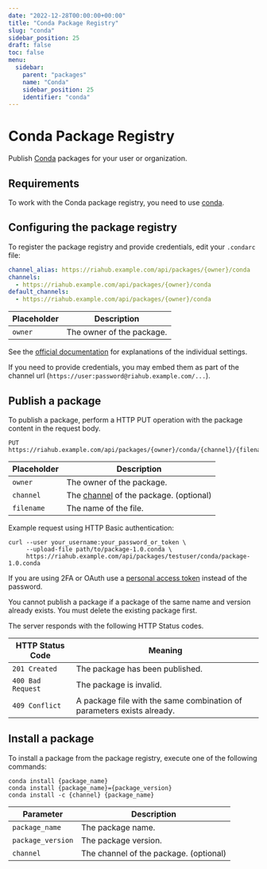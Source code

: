 ```yaml
---
date: "2022-12-28T00:00:00+00:00"
title: "Conda Package Registry"
slug: "conda"
sidebar_position: 25
draft: false
toc: false
menu:
  sidebar:
    parent: "packages"
    name: "Conda"
    sidebar_position: 25
    identifier: "conda"
---
```


# Conda Package Registry

Publish [Conda](https://docs.conda.io/en/latest/) packages for your user or organization.

## Requirements

To work with the Conda package registry, you need to use [conda](https://docs.conda.io/projects/conda/en/stable/user-guide/install/index.html).

## Configuring the package registry

To register the package registry and provide credentials, edit your `.condarc` file:

```yaml
channel_alias: https://riahub.example.com/api/packages/{owner}/conda
channels:
  - https://riahub.example.com/api/packages/{owner}/conda
default_channels:
  - https://riahub.example.com/api/packages/{owner}/conda
```

| Placeholder  | Description |
| ------------ | ----------- |
| `owner`      | The owner of the package. |

See the [official documentation](https://conda.io/projects/conda/en/latest/user-guide/configuration/use-condarc.html) for explanations of the individual settings.

If you need to provide credentials, you may embed them as part of the channel url (`https://user:password@riahub.example.com/...`).

## Publish a package

To publish a package, perform a HTTP PUT operation with the package content in the request body.

```
PUT https://riahub.example.com/api/packages/{owner}/conda/{channel}/{filename}
```

| Placeholder  | Description |
| ------------ | ----------- |
| `owner`      | The owner of the package. |
| `channel`    | The [channel](https://conda.io/projects/conda/en/latest/user-guide/concepts/channels.html) of the package. (optional) |
| `filename`   | The name of the file. |

Example request using HTTP Basic authentication:

```shell
curl --user your_username:your_password_or_token \
     --upload-file path/to/package-1.0.conda \
     https://riahub.example.com/api/packages/testuser/conda/package-1.0.conda
```

If you are using 2FA or OAuth use a [personal access token](development/api-usage.md#authentication) instead of the password.

You cannot publish a package if a package of the same name and version already exists. You must delete the existing package first.

The server responds with the following HTTP Status codes.

| HTTP Status Code  | Meaning |
| ----------------- | ------- |
| `201 Created`     | The package has been published. |
| `400 Bad Request` | The package is invalid. |
| `409 Conflict`    | A package file with the same combination of parameters exists already. |

## Install a package

To install a package from the package registry, execute one of the following commands:

```shell
conda install {package_name}
conda install {package_name}={package_version}
conda install -c {channel} {package_name}
```

| Parameter         | Description |
| ----------------- | ----------- |
| `package_name`    | The package name. |
| `package_version` | The package version. |
| `channel`         | The channel of the package. (optional) |
